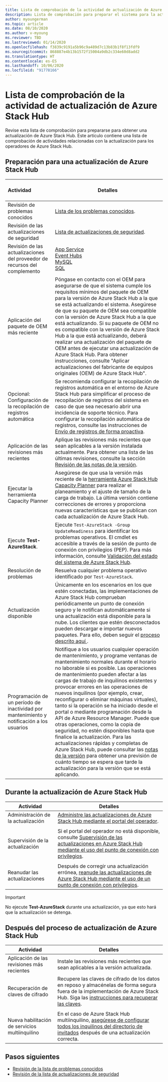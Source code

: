 ```yaml
---
title: Lista de comprobación de la actividad de actualización de Azure Stack Hub
description: Lista de comprobación para preparar el sistema para la actualización más reciente de Azure Stack Hub.
author: myoungerman
ms.topic: article
ms.date: 08/10/2020
ms.author: v-myoung
ms.reviewer: TBD
ms.lastreviewed: 01/14/2020
ms.openlocfilehash: f3839c9191a5b96c9a489d7c13b83b1f8f13fdf9
ms.sourcegitcommit: 868887e4b13b1572f15004a9db2c334e60d8add2
ms.translationtype: HT
ms.contentlocale: es-ES
ms.lasthandoff: 10/06/2020
ms.locfileid: "91778166"
---
```

# <a name="azure-stack-hub-update-activity-checklist"></a>Lista de comprobación de la actividad de actualización de Azure Stack Hub

Revise esta lista de comprobación para prepararse para obtener una actualización de Azure Stack Hub. Este artículo contiene una lista de comprobación de actividades relacionadas con la actualización para los operadores de Azure Stack Hub.

## <a name="prepare-for-azure-stack-hub-update"></a>Preparación para una actualización de Azure Stack Hub

| &nbsp; &nbsp; &nbsp; &nbsp; &nbsp; &nbsp; &nbsp; &nbsp; &nbsp; &nbsp; &nbsp; Actividad &nbsp; &nbsp; &nbsp; &nbsp; &nbsp; &nbsp; &nbsp; &nbsp; &nbsp; &nbsp; &nbsp;                   | Detalles                                                   |
|------------------------------|-----------------------------------------------------------|
| Revisión de problemas conocidos     | [Lista de los problemas conocidos](known-issues.md).                |
| Revisión de las actualizaciones de seguridad | [Lista de actualizaciones de seguridad](release-notes-security-updates.md).      |
| Revisión de las actualizaciones del proveedor de recursos del complemento | [App Service](azure-stack-app-service-update.md)<br>[Event Hubs](resource-provider-apply-updates.md)<br> [MySQL](azure-stack-mysql-resource-provider-update.md)<br>[SQL](azure-stack-sql-resource-provider-update.md)<br>  |
| Aplicación del paquete de OEM más reciente | Póngase en contacto con el OEM para asegurarse de que el sistema cumple los requisitos mínimos del paquete de OEM para la versión de Azure Stack Hub a la que se está actualizando el sistema. Asegúrese de que su paquete de OEM sea compatible con la versión de Azure Stack Hub a la que está actualizando. Si su paquete de OEM no es compatible con la versión de Azure Stack Hub a la que está actualizando, deberá realizar una actualización del paquete de OEM antes de ejecutar una actualización de Azure Stack Hub. Para obtener instrucciones, consulte "Aplicar actualizaciones del fabricante de equipos originales (OEM) de Azure Stack Hub". |
| Opcional: Configuración de la recopilación de registros automática | Se recomienda configurar la recopilación de registros automática en el entorno de Azure Stack Hub para simplificar el proceso de recopilación de registros del sistema en caso de que sea necesario abrir una incidencia de soporte técnico. Para configurar la recopilación automática de registros, consulte las instrucciones de [Envío de registros de forma proactiva](./azure-stack-diagnostic-log-collection-overview.md#send-logs-proactively). |
| Aplicación de las revisiones más recientes | Aplique las revisiones más recientes que sean aplicables a la versión instalada actualmente. Para obtener una lista de las últimas revisiones, consulte la sección [Revisión de las notas de la versión](release-notes.md). |
| Ejecutar la herramienta Capacity Planner | Asegúrese de que usa la versión más reciente de la [herramienta Azure Stack Hub Capacity Planner](azure-stack-capacity-planning-overview.md) para realizar el planeamiento y el ajuste de tamaño de la carga de trabajo. La última versión contiene correcciones de errores y proporciona nuevas características que se publican con cada actualización de Azure Stack Hub. |
| Ejecute **Test-AzureStack**. | Ejecute `Test-AzureStack -Group UpdateReadiness` para identificar los problemas operativos. El cmdlet es accesible a través de la sesión de punto de conexión con privilegios (PEP). Para más información, consulte [Validación del estado del sistema de Azure Stack Hub](azure-stack-diagnostic-test.md). |
| Resolución de problemas | Resuelva cualquier problema operativo identificado por `Test-AzureStack`. |
| Actualización disponible | Únicamente en los escenarios en los que estén conectadas, las implementaciones de Azure Stack Hub comprueban periódicamente un punto de conexión seguro y le notifican automáticamente si una actualización está disponible para la nube. Los clientes que estén desconectados pueden descargar e importar nuevos paquetes. Para ello, deben seguir el [proceso descrito aquí ](azure-stack-apply-updates.md). |
| Programación de un período de inactividad por mantenimiento y notificación a los usuarios | Notifique a los usuarios cualquier operación de mantenimiento, y programe ventanas de mantenimiento normales durante el horario no laborable si es posible. Las operaciones de mantenimiento pueden afectar a las cargas de trabajo de inquilinos existentes y provocar errores en las operaciones de nuevos inquilinos (por ejemplo, crear, reconfigurar o eliminar máquinas virtuales), tanto si la operación se ha iniciado desde el portal o mediante programación desde la API de Azure Resource Manager. Puede que otras operaciones, como la copia de seguridad, no estén disponibles hasta que finalice la actualización. Para las actualizaciones rápidas y completas de Azure Stack Hub, puede consultar las [notas de la versión](release-notes.md) para obtener una previsión de cuánto tiempo se espera que tarde la actualización para la versión que se está aplicando. |

## <a name="during-azure-stack-hub-update"></a>Durante la actualización de Azure Stack Hub

| Actividad | Detalles |
|--------------------|------------------------------------------------------------------------------------------------------|
| Administración de la actualización |[Administre las actualizaciones de Azure Stack Hub mediante el portal del operador](azure-stack-updates.md). |
|  |  |
| Supervisión de la actualización | Si el portal del operador no está disponible, consulte [Supervisión de las actualizaciones en Azure Stack Hub mediante el uso del punto de conexión con privilegios](azure-stack-monitor-update.md). |
|  |  |
| Reanudar las actualizaciones | Después de corregir una actualización errónea, [reanude las actualizaciones de Azure Stack Hub mediante el uso de un punto de conexión con privilegios](azure-stack-monitor-update.md). |

> [!IMPORTANT]  
> No ejecute **Test-AzureStack** durante una actualización, ya que esto hará que la actualización se detenga.

## <a name="after-azure-stack-hub-update"></a>Después del proceso de actualización de Azure Stack Hub

| Actividad | Detalles |
|--------------------------|----------------------------------------------------------------------------------------------------------------------------------------------------------------|
| Aplicación de las revisiones más recientes | Instale las revisiones más recientes que sean aplicables a la versión actualizada. |
| Recuperación de claves de cifrado | Recupere las claves de cifrado de los datos en reposo y almacénelas de forma segura fuera de la implementación de Azure Stack Hub. Siga las [instrucciones para recuperar las claves](azure-stack-security-bitlocker.md). |
|  |  |
| Nueva habilitación de servicios multiinquilino | En el caso de Azure Stack Hub multiinquilino, [asegúrese de configurar todos los inquilinos del directorio de invitados](azure-stack-enable-multitenancy.md#configure-guest-directory) después de una actualización correcta. |

## <a name="next-steps"></a>Pasos siguientes

- [Revisión de la lista de problemas conocidos](known-issues.md)
- [Revisión de la lista de actualizaciones de seguridad](release-notes-security-updates.md)
